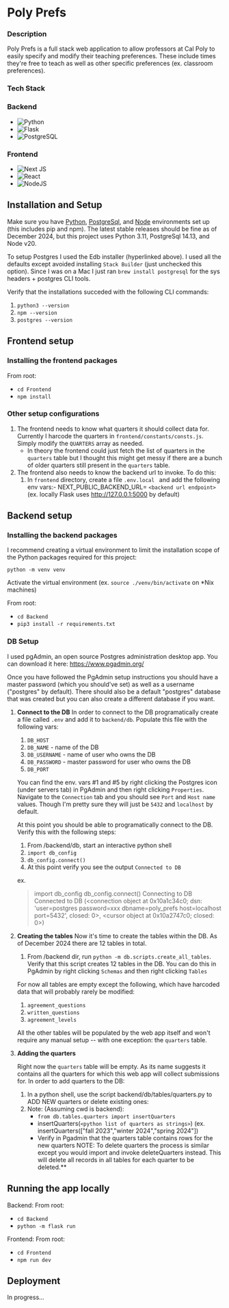 # Poly Prefs

### Description

Poly Prefs is a full stack web application to allow professors at Cal Poly to easily specify and modify their teaching preferences. These include times they're free to teach as well as other specific preferences (ex. classroom preferences).

### Tech Stack

### Backend

- ![Python](https://img.shields.io/badge/python-3670A0?style=for-the-badge&logo=python&logoColor=ffdd54)
- ![Flask](https://img.shields.io/badge/flask-%23000.svg?style=for-the-badge&logo=flask&logoColor=white)
- ![PostgreSQL](https://img.shields.io/badge/postgresql-4169e1?style=for-the-badge&logo=postgresql&logoColor=white)

### Frontend

- ![Next JS](https://img.shields.io/badge/Next-black?style=for-the-badge&logo=next.js&logoColor=white)
- ![React](https://img.shields.io/badge/react-%2320232a.svg?style=for-the-badge&logo=react&logoColor=%2361DAFB)
- ![NodeJS](https://img.shields.io/badge/node.js-6DA55F?style=for-the-badge&logo=node.js&logoColor=white)

## Installation and Setup

Make sure you have [Python](https://www.python.org/downloads/), [PostgreSql](https://www.enterprisedb.com/downloads/postgres-postgresql-downloads), and [Node](https://nodejs.org/en/download) environments set up (this includes pip and npm). The latest stable releases should be fine as of December 2024, but this project uses Python 3.11, PostgreSql 14.13, and Node v20.

To setup Postgres I used the Edb installer (hyperlinked above). I used all the defaults except avoided installing `Stack Builder` (just unchecked this option). Since I was on a Mac I just ran `brew install postgresql` for the sys headers + postgres CLI tools.

Verify that the installations succeded with the following CLI commands:

1. `python3 --version`
2. `npm --version`
3. `postgres --version`

## Frontend setup

### Installing the frontend packages

From root:

- `cd Frontend`
- `npm install`

### Other setup configurations

1. The frontend needs to know what quarters it should collect data for. Currently I harcode the quarters in `frontend/constants/consts.js`. Simply modify the `QUARTERS` array as needed.
   * In theory the frontend could just fetch the list of quarters in the `quarters` table but I thought this might get messy if there are a bunch of older quarters still present in the `quarters` table.
2. The frontend also needs to know the backend url to invoke. To do this:
   1. In `frontend` directory, create a file `.env.local ` and add the following env vars:- NEXT_PUBLIC_BACKEND_URL= ``<backend url endpoint>`` (ex. locally Flask uses http://127.0.0.1:5000 by default)

## Backend setup

### Installing the backend packages

I recommend creating a virtual environment to limit the installation scope of the Python packages required for this project:

`python -m venv venv`

Activate the virtual environment (ex. `source ./venv/bin/activate` on *Nix machines)

From root:

- `cd Backend`
- `pip3 install -r requirements.txt`

### DB Setup

I used pgAdmin, an open source Postgres administration desktop app. You can download it here: https://www.pgadmin.org/

Once you have followed the PgAdmin setup instructions you should have a master password (which you should've set) as well as a username ("postgres" by default). There should also be a default "postgres" database that was created but you can also create a different database if you want.

1. **Connect to the DB**
   In order to connect to the DB programatically create a file called `.env` and add it to `backend/db`. Populate this file with the following vars:

   1. `DB_HOST`
   2. `DB_NAME` - name of the DB
   3. `DB_USERNAME` - name of user who owns the DB
   4. `DB_PASSWORD` - master password for user who owns the DB
   5. `DB_PORT`

   You can find the env. vars #1 and #5 by right clicking the Postgres icon (under servers tab) in PgAdmin and then right clicking `Properties`. Navigate to the `Connection` tab and you should see `Port` and `Host name` values. Though I'm pretty sure they will just be `5432` and `localhost` by default.

   At this point you should be able to programatically connect to the DB. Verify this with the following steps:

   1. From /backend/db, start an interactive python shell
   2. `import db_config`
   3. `db_config.connect()`
   4. At this point verify you see the output `Connected to DB`

   ex.

   > import db_config
   > db_config.connect()
   > Connecting to DB
   > Connected to DB
   > (<connection object at 0x10a1c34c0; dsn: 'user=postgres password=xxx dbname=poly_prefs host=localhost port=5432', closed: 0>, <cursor object at 0x10a2747c0; closed: 0>)
   >
2. **Creating the tables**
   Now it's time to create the tables within the DB. As of December 2024 there are 12 tables in total.

   1. From /backend dir, run `python -m db.scripts.create_all_tables`. Verify that this script creates 12 tables in the DB. You can do this in PgAdmin by right clicking `Schemas` and then right clicking `Tables`

   For now all tables are empty except the following, which have harcoded data that will probably rarely be modified:

   1. `agreement_questions`
   2. `written_questions`
   3. `agreement_levels`

   All the other tables will be populated by the web app itself and won't require any manual setup -- with one exception: the `quarters` table.
3. **Adding the quarters**

   Right now the `quarters` table will be empty. As its name suggests it contains all the quarters for which this web app will collect submissions for. In order to add quarters to the DB:

   1. In a python shell, use the script backend/db/tables/quarters.py to ADD NEW quarters or delete existing ones:
   2. Note: (Assuming cwd is backend):
      * `from db.tables.quarters import insertQuarters`
      * insertQuarters(`<python list of quarters as strings>`) (ex. insertQuarters(["fall 2023","winter 2024","spring 2024"])
      * Verify in Pgadmin that the quarters table contains rows for the new quarters
        NOTE: To delete quarters the process is similar except you would import and invoke deleteQuarters instead. This will delete all records in all tables for each quarter to be deleted.**

## Running the app locally

Backend:
From root:

- `cd Backend`
- `python -m flask run`

Frontend:
From root:

- `cd Frontend`
- `npm run dev`


## Deployment

In progress...
